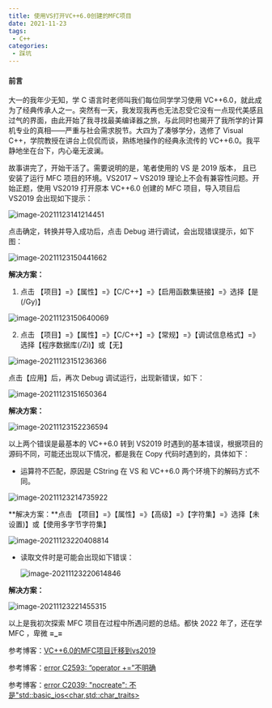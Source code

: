 ```yaml
---
title: 使用VS打开VC++6.0创建的MFC项目
date: 2021-11-23
tags:
 - C++
categories:
 - 踩坑
---
```


#### 前言

大一的我年少无知，学 C 语言时老师叫我们每位同学学习使用 VC++6.0，就此成为了经典传承人之一。突然有一天，我发现我再也无法忍受它没有一点现代美感且过气的界面，由此开始了我寻找最美编译器之旅，与此同时也揭开了我所学的计算机专业的真相——严重与社会需求脱节。大四为了凑够学分，选修了 Visual C++，学院教授在讲台上侃侃而谈，熟练地操作的经典永流传的 VC++6.0。我平静地坐在台下，内心毫无波澜。


故事讲完了，开始干活了。需要说明的是，笔者使用的 VS 是 2019 版本， 且已安装了运行 MFC 项目的环境。VS2017 ~ VS2019 理论上不会有兼容性问题。开始正题，使用 VS2019 打开原本 VC++6.0 创建的 MFC 项目，导入项目后 VS2019 会出现如下提示：



![image-20211123141214451](http://image.xiaobailx.top/images/20211123141216.png)



点击确定，转换并导入成功后，点击 Debug 进行调试，会出现错误提示，如下图：

![image-20211123150441662](http://image.xiaobailx.top/images/20211123150441.png)



**解决方案：**

1. 点击 【项目】=》【属性】=》【C/C++】=》【启用函数集链接】=》选择【是 (/Gy)】

![image-20211123150640069](http://image.xiaobailx.top/images/20211123150640.png)



2. 点击 【项目】=》【属性】=》【C/C++】=》【常规】=》【调试信息格式】=》选择【程序数据库(/Zi)】或【无】

![image-20211123151236366](http://image.xiaobailx.top/images/20211123151236.png)



点击【应用】后，再次 Debug 调试运行，出现新错误，如下：

![image-20211123151650364](http://image.xiaobailx.top/images/20211123151650.png)



**解决方案：**

![image-20211123152236594](http://image.xiaobailx.top/images/20211123152236.png)



以上两个错误是最基本的 VC++6.0 转到 VS2019 时遇到的基本错误，根据项目的源码不同，可能还出现以下情况，都是我在 Copy 代码时遇到的，具体如下：

- 运算符不匹配，原因是 CString 在 VS 和 VC++6.0 两个环境下的解码方式不同。

![image-20211123214735922](http://image.xiaobailx.top/images/20211123214736.png)



**解决方案：**点击 【项目】=》【属性】=》【高级】=》【字符集】=》选择【未设置)】或【使用多字节字符集】

![image-20211123220408814](http://image.xiaobailx.top/images/20211123220408.png)



- 读取文件时是可能会出现如下错误：

  ![image-20211123220614846](http://image.xiaobailx.top/images/20211123220614.png)



**解决方案：**

![image-20211123221455315](http://image.xiaobailx.top/images/20211123221455.png)



以上是我初次探索 MFC 项目在过程中所遇问题的总结。都快 2022 年了，还在学 MFC ，卑微 **=_=**



参考博客：[VC++6.0的MFC项目迁移到vs2019](https://blog.csdn.net/wch0001/article/details/119951556)

参考博客：[error C2593: “operator +=”不明确](https://blog.csdn.net/hxh129/article/details/9380141)

参考博客：[error C2039: "nocreate": 不是"std::basic_ios<char,std::char_traits<char>>](https://blog.csdn.net/V_zhangyang/article/details/60976235)

